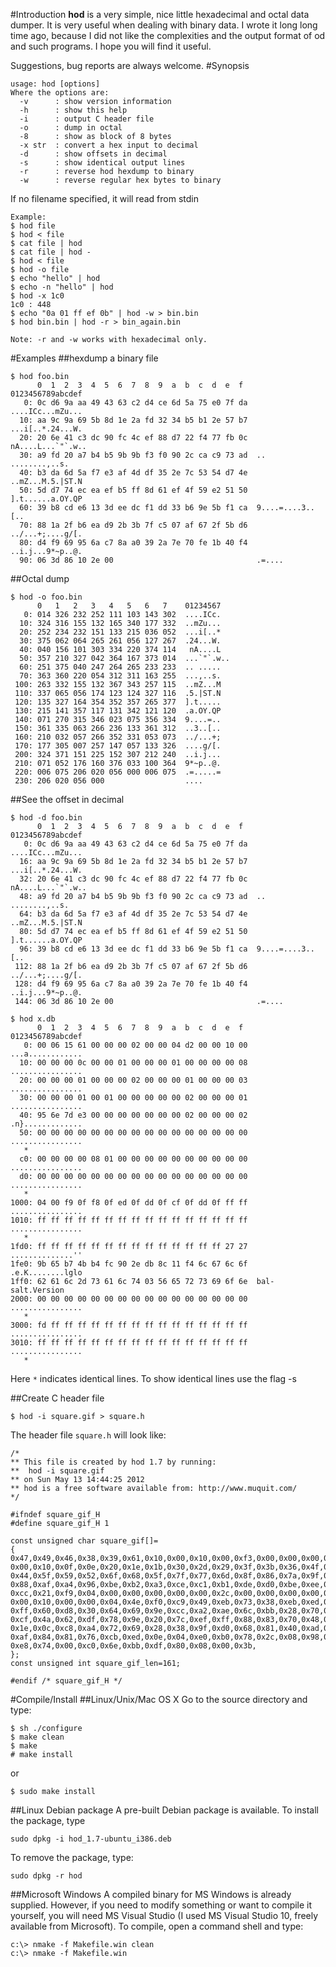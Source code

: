 #Introduction
**hod** is a very simple, nice little hexadecimal and octal data dumper. It is very useful when dealing with binary data. I wrote it long long time ago, because I did not like the complexities and the output format of od and such programs. I hope you will find it useful.

Suggestions, bug reports are always welcome.
#Synopsis

    usage: hod [options] 
    Where the options are:
      -v      : show version information
      -h      : show this help
      -i      : output C header file
      -o      : dump in octal
      -8      : show as block of 8 bytes
      -x str  : convert a hex input to decimal
      -d      : show offsets in decimal
      -s      : show identical output lines
      -r      : reverse hod hexdump to binary
      -w      : reverse regular hex bytes to binary

If no filename specified, it will read from stdin

    Example:
    $ hod file
    $ hod < file
    $ cat file | hod
    $ cat file | hod -
    $ hod < file 
    $ hod -o file
    $ echo "hello" | hod
    $ echo -n "hello" | hod
    $ hod -x 1c0
    1c0 : 448
    $ echo "0a 01 ff ef 0b" | hod -w > bin.bin
    $ hod bin.bin | hod -r > bin_again.bin

    Note: -r and -w works with hexadecimal only. 

#Examples
##hexdump a binary file

    $ hod foo.bin
          0  1  2  3  4  5  6  7  8  9  a  b  c  d  e  f   0123456789abcdef
       0: 0c d6 9a aa 49 43 63 c2 d4 ce 6d 5a 75 e0 7f da  ....ICc...mZu...
      10: aa 9c 9a 69 5b 8d 1e 2a fd 32 34 b5 b1 2e 57 b7  ...i[..*.24...W.
      20: 20 6e 41 c3 dc 90 fc 4c ef 88 d7 22 f4 77 fb 0c   nA....L...`"`.w..
      30: a9 fd 20 a7 b4 b5 9b 9b f3 f0 90 2c ca c9 73 ad  .. ........,..s.
      40: b3 da 6d 5a f7 e3 af 4d df 35 2e 7c 53 54 d7 4e  ..mZ...M.5.|ST.N
      50: 5d d7 74 ec ea ef b5 ff 8d 61 ef 4f 59 e2 51 50  ].t......a.OY.QP
      60: 39 b8 cd e6 13 3d ee dc f1 dd 33 b6 9e 5b f1 ca  9....=....3..[..
      70: 88 1a 2f b6 ea d9 2b 3b 7f c5 07 af 67 2f 5b d6  ../...+;....g/[.
      80: d4 f9 69 95 6a c7 8a a0 39 2a 7e 70 fe 1b 40 f4  ..i.j...9*~p..@.
      90: 06 3d 86 10 2e 00                                .=....          
##Octal dump

    $ hod -o foo.bin
          0   1   2   3   4   5   6   7    01234567
       0: 014 326 232 252 111 103 143 302  ....ICc.
      10: 324 316 155 132 165 340 177 332  ..mZu...
      20: 252 234 232 151 133 215 036 052  ...i[..*
      30: 375 062 064 265 261 056 127 267  .24...W.
      40: 040 156 101 303 334 220 374 114   nA....L
      50: 357 210 327 042 364 167 373 014  ...`"`.w..
      60: 251 375 040 247 264 265 233 233  .. .....
      70: 363 360 220 054 312 311 163 255  ...,..s.
     100: 263 332 155 132 367 343 257 115  ..mZ...M
     110: 337 065 056 174 123 124 327 116  .5.|ST.N
     120: 135 327 164 354 352 357 265 377  ].t.....
     130: 215 141 357 117 131 342 121 120  .a.OY.QP
     140: 071 270 315 346 023 075 356 334  9....=..
     150: 361 335 063 266 236 133 361 312  ..3..[..
     160: 210 032 057 266 352 331 053 073  ../...+;
     170: 177 305 007 257 147 057 133 326  ....g/[.
     200: 324 371 151 225 152 307 212 240  ..i.j...
     210: 071 052 176 160 376 033 100 364  9*~p..@.
     220: 006 075 206 020 056 000 006 075  .=.....=
     230: 206 020 056 000                  ....    

##See the offset in decimal

    $ hod -d foo.bin
          0  1  2  3  4  5  6  7  8  9  a  b  c  d  e  f   0123456789abcdef
       0: 0c d6 9a aa 49 43 63 c2 d4 ce 6d 5a 75 e0 7f da  ....ICc...mZu...
      16: aa 9c 9a 69 5b 8d 1e 2a fd 32 34 b5 b1 2e 57 b7  ...i[..*.24...W.
      32: 20 6e 41 c3 dc 90 fc 4c ef 88 d7 22 f4 77 fb 0c   nA....L...`"`.w..
      48: a9 fd 20 a7 b4 b5 9b 9b f3 f0 90 2c ca c9 73 ad  .. ........,..s.
      64: b3 da 6d 5a f7 e3 af 4d df 35 2e 7c 53 54 d7 4e  ..mZ...M.5.|ST.N
      80: 5d d7 74 ec ea ef b5 ff 8d 61 ef 4f 59 e2 51 50  ].t......a.OY.QP
      96: 39 b8 cd e6 13 3d ee dc f1 dd 33 b6 9e 5b f1 ca  9....=....3..[..
     112: 88 1a 2f b6 ea d9 2b 3b 7f c5 07 af 67 2f 5b d6  ../...+;....g/[.
     128: d4 f9 69 95 6a c7 8a a0 39 2a 7e 70 fe 1b 40 f4  ..i.j...9*~p..@.
     144: 06 3d 86 10 2e 00                                .=....          

    $ hod x.db
          0  1  2  3  4  5  6  7  8  9  a  b  c  d  e  f   0123456789abcdef
       0: 00 06 15 61 00 00 00 02 00 00 04 d2 00 00 10 00  ...a............
      10: 00 00 00 0c 00 00 01 00 00 00 01 00 00 00 00 08  ................
      20: 00 00 00 01 00 00 00 02 00 00 00 01 00 00 00 03  ................
      30: 00 00 00 01 00 01 00 00 00 00 00 02 00 00 00 01  ................
      40: 95 6e 7d e3 00 00 00 00 00 00 00 02 00 00 00 02  .n}.............
      50: 00 00 00 00 00 00 00 00 00 00 00 00 00 00 00 00  ................
       *
      c0: 00 00 00 00 08 01 00 00 00 00 00 00 00 00 00 00  ................
      d0: 00 00 00 00 00 00 00 00 00 00 00 00 00 00 00 00  ................
       *
    1000: 04 00 f9 0f f8 0f ed 0f dd 0f cf 0f dd 0f ff ff  ................
    1010: ff ff ff ff ff ff ff ff ff ff ff ff ff ff ff ff  ................
       *
    1fd0: ff ff ff ff ff ff ff ff ff ff ff ff ff ff 27 27  ..............''
    1fe0: 9b 65 b7 4b b4 fc 90 2e db 8c 11 f4 6c 67 6c 6f  .e.K........lglo
    1ff0: 62 61 6c 2d 73 61 6c 74 03 56 65 72 73 69 6f 6e  bal-salt.Version
    2000: 00 00 00 00 00 00 00 00 00 00 00 00 00 00 00 00  ................
       *
    3000: fd ff ff ff ff ff ff ff ff ff ff ff ff ff ff ff  ................
    3010: ff ff ff ff ff ff ff ff ff ff ff ff ff ff ff ff  ................
       *
Here `*` indicates identical lines. To show identical lines use the flag -s

##Create C header file

    $ hod -i square.gif > square.h

The header file `square.h` will look like:

    /*
    ** This file is created by hod 1.7 by running:
    **  hod -i square.gif
    ** on Sun May 13 14:44:25 2012
    ** hod is a free software available from: http://www.muquit.com/
    */

    #ifndef square_gif_H
    #define square_gif_H 1

    const unsigned char square_gif[]=
    {
    0x47,0x49,0x46,0x38,0x39,0x61,0x10,0x00,0x10,0x00,0xf3,0x00,0x00,0x00,0x00,
    0x00,0x10,0x0f,0x0e,0x20,0x1e,0x1b,0x30,0x2d,0x29,0x3f,0x3b,0x36,0x4f,0x4a,
    0x44,0x5f,0x59,0x52,0x6f,0x68,0x5f,0x7f,0x77,0x6d,0x8f,0x86,0x7a,0x9f,0x95,
    0x88,0xaf,0xa4,0x96,0xbe,0xb2,0xa3,0xce,0xc1,0xb1,0xde,0xd0,0xbe,0xee,0xdf,
    0xcc,0x21,0xf9,0x04,0x00,0x00,0x00,0x00,0x00,0x2c,0x00,0x00,0x00,0x00,0x10,
    0x00,0x10,0x00,0x00,0x04,0x4e,0xf0,0xc9,0x49,0xeb,0x73,0x38,0xeb,0xed,0x9a,
    0xff,0x60,0xd8,0x30,0x64,0x69,0x9e,0xcc,0xa2,0xae,0x6c,0xbb,0x28,0x70,0x2c,
    0xcf,0x4a,0x62,0xdf,0x78,0x9e,0x20,0x7c,0xef,0xff,0x88,0x83,0x70,0x48,0x2c,
    0x1e,0x0c,0xc8,0xa4,0x72,0x69,0x28,0x38,0x9f,0xd0,0x68,0x81,0x40,0xad,0x5a,
    0xaf,0x84,0x81,0x76,0xcb,0xed,0x0e,0x04,0xe0,0xb0,0x78,0x2c,0x08,0x98,0xcf,
    0xe8,0x74,0x00,0xc0,0x6e,0xbb,0xdf,0x80,0x08,0x00,0x3b,
    };
    const unsigned int square_gif_len=161;

    #endif /* square_gif_H */

#Compile/Install
##Linux/Unix/Mac OS X
Go to the source directory and type:

    $ sh ./configure
    $ make clean
    $ make
    # make install
or

    $ sudo make install 

##Linux Debian package
A pre-built Debian package is available. To install the package, type

    sudo dpkg -i hod_1.7-ubuntu_i386.deb

To remove the package, type:

    sudo dpkg -r hod

##Microsoft Windows
A compiled binary for MS Windows is already supplied. However, if you need to modify something or want to compile it yourself, you will need MS Visual Studio (I used MS Visual Studio 10, freely available from Microsoft). To compile, open a command shell and type:

    c:\> nmake -f Makefile.win clean
    c:\> nmake -f Makefile.win
